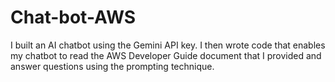 # Chat-bot-AWS
I built an AI chatbot using the Gemini API key. I then wrote code that enables my chatbot to read the AWS Developer Guide document that I provided and answer questions using the prompting technique.
